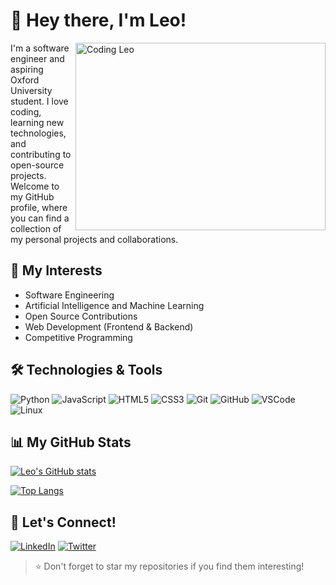 # 👋 Hey there, I'm Leo!

<img align="right" alt="Coding Leo" src="https://media.giphy.com/media/26BROrSHlmyzzHf3i/giphy.gif" width="400" height="300" />

I'm a software engineer and aspiring Oxford University student. I love coding, learning new technologies, and contributing to open-source projects. Welcome to my GitHub profile, where you can find a collection of my personal projects and collaborations.

## 🌱 My Interests

- Software Engineering
- Artificial Intelligence and Machine Learning
- Open Source Contributions
- Web Development (Frontend & Backend)
- Competitive Programming

## 🛠️ Technologies & Tools

![Python](https://img.shields.io/badge/-Python-3776AB?logo=python&logoColor=white)
![JavaScript](https://img.shields.io/badge/-JavaScript-F7DF1E?logo=javascript&logoColor=black)
![HTML5](https://img.shields.io/badge/-HTML5-E34F26?logo=html5&logoColor=white)
![CSS3](https://img.shields.io/badge/-CSS3-1572B6?logo=css3&logoColor=white)
![Git](https://img.shields.io/badge/-Git-F05032?logo=git&logoColor=white)
![GitHub](https://img.shields.io/badge/-GitHub-181717?logo=github&logoColor=white)
![VSCode](https://img.shields.io/badge/-VSCode-007ACC?logo=visual-studio-code&logoColor=white)
![Linux](https://img.shields.io/badge/-Linux-FCC624?logo=linux&logoColor=black)

## 📊 My GitHub Stats

[![Leo's GitHub stats](https://github-readme-stats.vercel.app/api?username=defineprogramming&show_icons=true&theme=radical)](https://github.com/anuraghazra/github-readme-stats)

[![Top Langs](https://github-readme-stats.vercel.app/api/top-langs/?username=defineprogramming&layout=compact&theme=radical)](https://github.com/anuraghazra/github-readme-stats)

## 🤝 Let's Connect!

[![LinkedIn](https://img.shields.io/badge/-LinkedIn-0077B5?logo=linkedin&logoColor=white)](https://www.linkedin.com/in/leo-cooper-745332271/)
[![Twitter](https://img.shields.io/badge/-Twitter-1DA1F2?logo=twitter&logoColor=white)](https://twitter.com/synthwavedd)

> ⭐️ Don't forget to star my repositories if you find them interesting!
